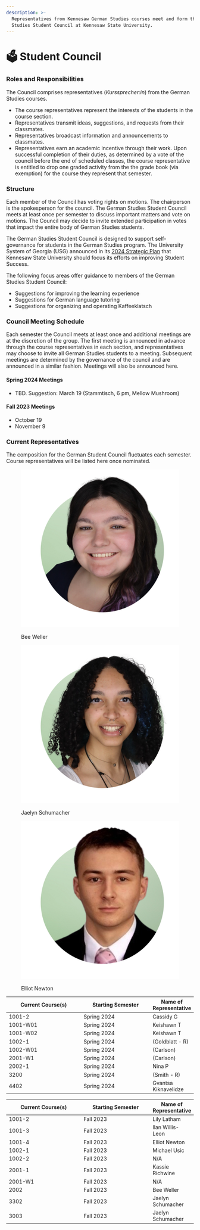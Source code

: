 ```yaml
---
description: >-
  Representatives from Kennesaw German Studies courses meet and form the German
  Studies Student Council at Kennesaw State University.
---
```


# 🗳 Student Council

### Roles and Responsibilities

The Council comprises representatives (_Kurssprecher:in_) from the German Studies courses.

* The course representatives represent the interests of the students in the course section.
* Representatives transmit ideas, suggestions, and requests from their classmates.&#x20;
* Representatives broadcast information and announcements to classmates.
* Representatives earn an academic incentive through their work. Upon successful completion of their duties, as determined by a vote of the council before the end of scheduled classes, the course representative is entitled to drop one graded activity from the the grade book (via exemption) for the course they represent that semester.

### Structure

Each member of the Council has voting rights on motions. The chairperson is the spokesperson for the council. The German Studies Student Council meets at least once per semester to discuss important matters and vote on motions. The Council may decide to invite extended participation in votes that impact the entire body of German Studies students.

The German Studies Student Council is designed to support self-governance for students in the German Studies program. The University System of Georgia (USG) announced in its [2024 Strategic Plan](https://www.usg.edu/strategic\_plan/strategic\_plan\_goals/student\_success) that Kennesaw State University should focus its efforts on improving Student Success.&#x20;

The following focus areas offer guidance to members of the German Studies Student Council:

* Suggestions for improving the learning experience
* Suggestions for German language tutoring
* Suggestions for organizing and operating Kaffeeklatsch

### Council Meeting Schedule

Each semester the Council meets at least once and additional meetings are at the discretion of the group. The first meeting is announced in advance through the course representatives in each section, and representatives may choose to invite all German Studies students to a meeting. Subsequent meetings are determined by the governance of the council and are announced in a similar fashion. Meetings will also be announced here.

#### Spring 2024 Meetings

* TBD. Suggestion: March 19 (Stammtisch, 6 pm, Mellow Mushroom)

#### Fall 2023 Meetings

* October 19
* November 9

### Current Representatives

The composition for the German Student Council fluctuates each semester. Course representatives will be listed here once nominated.

<div>

<figure><img src="../.gitbook/assets/IMG_8065.PNG" alt=""><figcaption><p>Bee Weller</p></figcaption></figure>

 

<figure><img src="../.gitbook/assets/IMG_8066.PNG" alt=""><figcaption><p>Jaelyn Schumacher</p></figcaption></figure>

 

<figure><img src="../.gitbook/assets/IMG_8067.PNG" alt=""><figcaption><p>Elliot Newton</p></figcaption></figure>

</div>

<table><thead><tr><th width="189">Current Course(s)</th><th width="173.33333333333331">Starting Semester</th><th>Name of Representative</th></tr></thead><tbody><tr><td>1001-2</td><td>Spring 2024</td><td>Cassidy G</td></tr><tr><td>1001-W01</td><td>Spring 2024</td><td>Keishawn T</td></tr><tr><td>1001-W02</td><td>Spring 2024</td><td>Keishawn T</td></tr><tr><td>1002-1</td><td>Spring 2024</td><td>(Goldblatt - R)</td></tr><tr><td>1002-W01</td><td>Spring 2024</td><td>(Carlson)</td></tr><tr><td>2001-W1</td><td>Spring 2024</td><td>(Carlson)</td></tr><tr><td>2002-1</td><td>Spring 2024</td><td>Nina P</td></tr><tr><td>3200</td><td>Spring 2024</td><td>(Smith - R)</td></tr><tr><td>4402</td><td>Spring 2024</td><td>Gvantsa Kiknavelidze</td></tr></tbody></table>

<table><thead><tr><th width="189">Current Course(s)</th><th width="173.33333333333331">Starting Semester</th><th>Name of Representative</th></tr></thead><tbody><tr><td>1001-2</td><td>Fall 2023</td><td>Lily Latham</td></tr><tr><td>1001-3</td><td>Fall 2023</td><td>Ilan Willis-Leon</td></tr><tr><td>1001-4</td><td>Fall 2023</td><td>Elliot Newton</td></tr><tr><td>1002-1</td><td>Fall 2023</td><td>Michael Usic</td></tr><tr><td>1002-2</td><td>Fall 2023</td><td>N/A</td></tr><tr><td>2001-1</td><td>Fall 2023</td><td>Kassie Richwine</td></tr><tr><td>2001-W1</td><td>Fall 2023</td><td>N/A</td></tr><tr><td>2002</td><td>Fall 2023</td><td>Bee Weller</td></tr><tr><td>3302</td><td>Fall 2023</td><td>Jaelyn Schumacher</td></tr><tr><td>3003</td><td>Fall 2023</td><td>Jaelyn Schumacher</td></tr></tbody></table>





